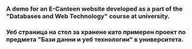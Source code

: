 ### A demo for an E-Canteen website developed as a part of the "Databases and Web Technology" course at university.
### Уеб страница на стол за хранене като примерен проект по предмета "Бази данни и уеб технологии" в университета.
